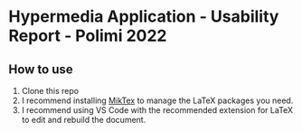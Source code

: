 # Hypermedia Application - Usability Report - Polimi 2022

## How to use

1. Clone this repo
2. I recommend installing [MikTex](https://miktex.org/) to manage the LaTeX packages you need.
3. I recommend using VS Code with the recommended extension for LaTeX to edit and rebuild the document.
